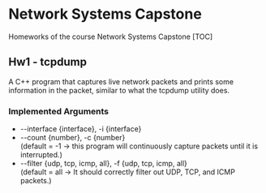 # Network Systems Capstone
Homeworks of the course Network Systems Capstone
[TOC]
## Hw1 - tcpdump
A C++ program that captures live network packets and prints some information in the packet, similar to what the tcpdump utility does.
### Implemented Arguments
- --interface {interface}, -i {interface}
- --count {number}, -c {number}  
(default = -1 -> this program will continuously capture packets until it is interrupted.)
- --filter {udp, tcp, icmp, all}, -f {udp, tcp, icmp, all}  
(default = all -> It should correctly filter out UDP, TCP, and ICMP packets.)